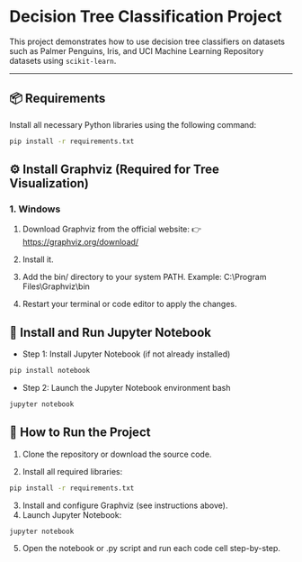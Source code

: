 # Decision Tree Classification Project

This project demonstrates how to use decision tree classifiers on datasets such as Palmer Penguins, Iris, and UCI Machine Learning Repository datasets using `scikit-learn`.

---

## 📦 Requirements

Install all necessary Python libraries using the following command:

```bash
pip install -r requirements.txt
```

## ⚙️ Install Graphviz (Required for Tree Visualization)
### 1. Windows
1. Download Graphviz from the official website:
👉 https://graphviz.org/download/

2. Install it.

3. Add the bin/ directory to your system PATH.
Example: C:\Program Files\Graphviz\bin

4. Restart your terminal or code editor to apply the changes.

## 📒 Install and Run Jupyter Notebook
- Step 1: Install Jupyter Notebook (if not already installed)
```bash
pip install notebook
```
- Step 2: Launch the Jupyter Notebook environment
bash
```bash
jupyter notebook
```

## 🚀 How to Run the Project
1. Clone the repository or download the source code.

2. Install all required libraries:
```bash
pip install -r requirements.txt
```
3. Install and configure Graphviz (see instructions above).
4. Launch Jupyter Notebook:
```bash
jupyter notebook
```
5. Open the notebook or .py script and run each code cell step-by-step.